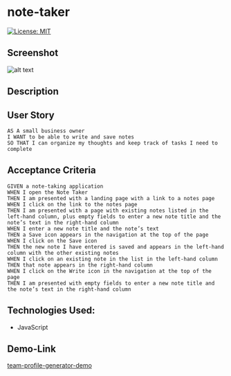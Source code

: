 # note-taker


[![License: MIT](https://img.shields.io/badge/License-MIT-yellow.svg)](https://opensource.org/licenses/MIT)


## Screenshot
![alt text](assets/images/final-page-1.png)


## Description 


## User Story 
```
AS A small business owner
I WANT to be able to write and save notes
SO THAT I can organize my thoughts and keep track of tasks I need to complete
```


## Acceptance Criteria
```
GIVEN a note-taking application
WHEN I open the Note Taker
THEN I am presented with a landing page with a link to a notes page
WHEN I click on the link to the notes page
THEN I am presented with a page with existing notes listed in the left-hand column, plus empty fields to enter a new note title and the note’s text in the right-hand column
WHEN I enter a new note title and the note’s text
THEN a Save icon appears in the navigation at the top of the page
WHEN I click on the Save icon
THEN the new note I have entered is saved and appears in the left-hand column with the other existing notes
WHEN I click on an existing note in the list in the left-hand column
THEN that note appears in the right-hand column
WHEN I click on the Write icon in the navigation at the top of the page
THEN I am presented with empty fields to enter a new note title and the note’s text in the right-hand column
```


## Technologies Used:
- JavaScript 


## Demo-Link 
[team-profile-generator-demo]()